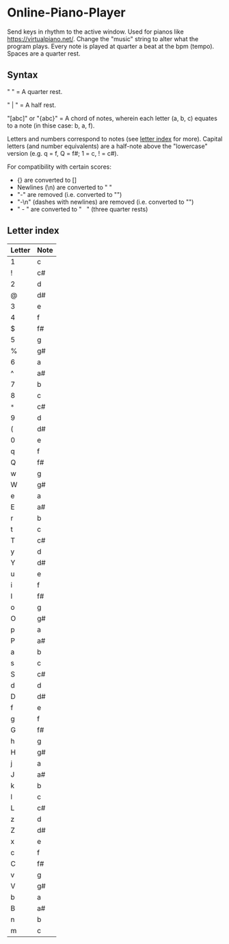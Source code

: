# Online-Piano-Player
Send keys in rhythm to the active window.
Used for pianos like https://virtualpiano.net/.
Change the "music" string to alter what the program plays. Every note is played at quarter a beat at the bpm (tempo). Spaces are a quarter rest.

## Syntax
" " = A quarter rest.

" | " = A half rest.

"[abc]" or "{abc}" = A chord of notes, wherein each letter (a, b, c) equates to a note (in thise case: b, a, f).

Letters and numbers correspond to notes (see [letter index](#letter-index) for more).
Capital letters (and number equivalents) are a half-note above the "lowercase" version (e.g. q = f, Q = f#; 1 = c, ! = c#).

For compatibility with certain scores:
* {} are converted to []
* Newlines (\n) are converted to " "
* "-" are removed (i.e. converted to "")
* "-\n" (dashes with newlines) are removed (i.e. converted to "")
* " - " are converted to "&nbsp;&nbsp;&nbsp;" (three quarter rests)

## Letter index
Letter | Note
-------|------
1|c
!|c#
2|d
@|d#
3|e
4|f
$|f#
5|g
%|g#
6|a
^|a#
7|b
8|c
`*`|c#
9|d
(|d#
0|e
q|f
Q|f#
w|g
W|g#
e|a
E|a#
r|b
t|c
T|c#
y|d
Y|d#
u|e
i|f
I|f#
o|g
O|g#
p|a
P|a#
a|b
s|c
S|c#
d|d
D|d#
f|e
g|f
G|f#
h|g
H|g#
j|a
J|a#
k|b
l|c
L|c#
z|d
Z|d#
x|e
c|f
C|f#
v|g
V|g#
b|a
B|a#
n|b
m|c
